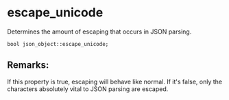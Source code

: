 # escape_unicode
Determines the amount of escaping that occurs in JSON parsing.

`bool json_object::escape_unicode;`

## Remarks:
If this property is true, escaping will behave like normal. If it's false, only the characters absolutely vital to JSON parsing are escaped.
